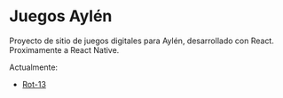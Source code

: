 # Juegos Aylén

Proyecto de sitio de juegos digitales para Aylén, desarrollado con React. Proximamente a React Native.

Actualmente:

- [Rot-13]() 

